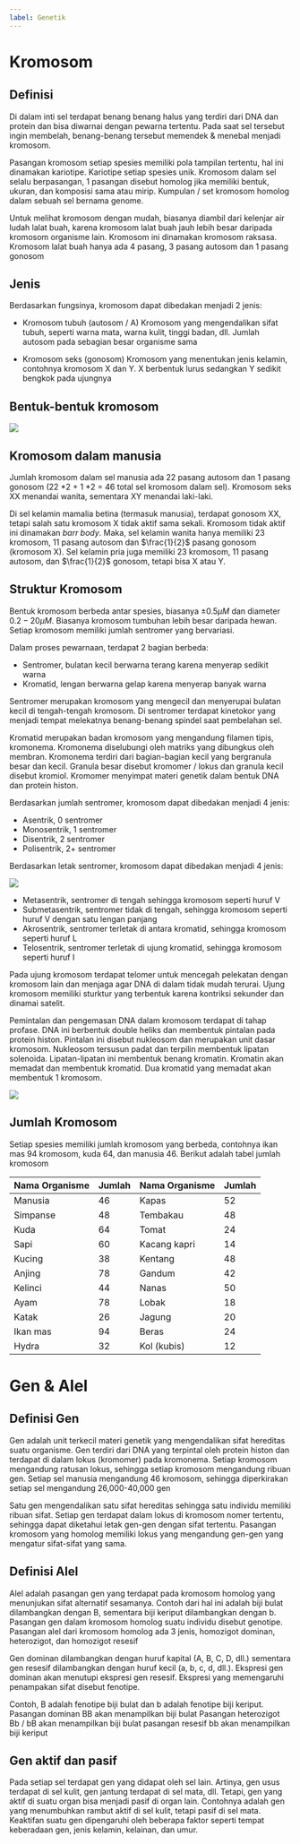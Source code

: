 ```yaml
---
label: Genetik
---
```


# Kromosom
## Definisi
Di dalam inti sel terdapat benang benang halus yang terdiri dari DNA dan protein dan bisa diwarnai dengan pewarna tertentu. Pada saat sel tersebut ingin membelah, benang-benang tersebut memendek & menebal menjadi kromosom. 

Pasangan kromosom setiap spesies memiliki pola tampilan tertentu, hal ini dinamakan kariotipe. Kariotipe setiap spesies unik. Kromosom dalam sel selalu berpasangan, 1 pasangan disebut homolog jika memiliki bentuk, ukuran, dan komposisi sama atau mirip. Kumpulan / set kromosom homolog dalam sebuah sel bernama genome.

Untuk melihat kromosom dengan mudah, biasanya diambil dari kelenjar air ludah lalat buah, karena kromosom lalat buah jauh lebih besar daripada kromosom organisme lain. Kromosom ini dinamakan kromosom raksasa. Kromosom lalat buah hanya ada 4 pasang, 3 pasang autosom dan 1 pasang gonosom

## Jenis
Berdasarkan fungsinya, kromosom dapat dibedakan menjadi 2 jenis:

- Kromosom tubuh (autosom / A)
Kromosom yang mengendalikan sifat tubuh, seperti warna mata, warna kulit, tinggi badan, dll. Jumlah autosom pada sebagian besar organisme sama

- Kromosom seks (gonosom)
Kromosom yang menentukan jenis kelamin, contohnya kromosom X dan Y. X berbentuk lurus sedangkan Y sedikit bengkok pada ujungnya

## Bentuk-bentuk kromosom
<img src="../resources/bentuk-kromosom.png">

## Kromosom dalam manusia
Jumlah kromosom dalam sel manusia ada 22 pasang autosom dan 1 pasang gonosom (22 \*2 + 1 \*2 = 46 total sel kromosom dalam sel). Kromosom seks XX menandai wanita, sementara XY menandai laki-laki.

Di sel kelamin mamalia betina (termasuk manusia), terdapat gonosom XX, tetapi salah satu kromosom X tidak aktif sama sekali. Kromosom tidak aktif ini dinamakan *barr body*. Maka, sel kelamin wanita hanya memiliki 23 kromosom, 11 pasang autosom dan $\frac{1}{2}$ pasang gonosom (kromosom X). Sel kelamin pria juga memiliki 23 kromosom, 11 pasang autosom, dan $\frac{1}{2}$ gonosom, tetapi bisa X atau Y.

## Struktur Kromosom
Bentuk kromosom berbeda antar spesies, biasanya $\pm 0.5\mu M$ dan diameter $0.2-20\mu M$. Biasanya kromosom tumbuhan lebih besar daripada hewan. Setiap kromosom memiliki jumlah sentromer yang bervariasi. 

Dalam proses pewarnaan, terdapat 2 bagian berbeda:
- Sentromer, bulatan kecil berwarna terang karena menyerap sedikit warna
- Kromatid, lengan berwarna gelap karena menyerap banyak warna

Sentromer merupakan kromosom yang mengecil dan menyerupai bulatan kecil di tengah-tengah kromosom. Di sentromer terdapat kinetokor yang menjadi tempat melekatnya benang-benang spindel saat pembelahan sel.

Kromatid merupakan badan kromosom yang mengandung filamen tipis, kromonema. Kromonema diselubungi oleh matriks yang dibungkus oleh membran. Kromonema terdiri dari bagian-bagian kecil yang bergranula besar dan kecil. Granula besar disebut kromomer / lokus dan granula kecil disebut kromiol. Kromomer menyimpat materi genetik dalam bentuk DNA dan protein histon.

Berdasarkan jumlah sentromer, kromosom dapat dibedakan menjadi 4 jenis:
- Asentrik, 0 sentromer
- Monosentrik, 1 sentromer
- Disentrik, 2 sentromer
- Polisentrik, 2+ sentromer

Berdasarkan letak sentromer, kromosom dapat dibedakan menjadi 4 jenis:

<img src="../resources/letak-sentromer.png">

- Metasentrik, sentromer di tengah sehingga kromosom seperti huruf V
- Submetasentrik, sentromer tidak di tengah, sehingga kromosom seperti huruf V dengan satu lengan panjang
- Akrosentrik, sentromer terletak di antara kromatid, sehingga kromosom seperti huruf L
- Telosentrik, sentromer terletak di ujung kromatid, sehingga kromosom seperti huruf I

Pada ujung kromosom terdapat telomer untuk mencegah pelekatan dengan kromosom lain dan menjaga agar DNA di dalam tidak mudah terurai. Ujung kromosom memiliki sturktur yang terbentuk karena kontriksi sekunder dan dinamai satelit.

Pemintalan dan pengemasan DNA dalam kromosom terdapat di tahap profase. DNA ini berbentuk double heliks dan membentuk pintalan pada protein histon. Pintalan ini disebut nukleosom dan merupakan unit dasar kromosom. Nukleosom tersusun padat dan terpilin membentuk lipatan solenoida. Lipatan-lipatan ini membentuk benang kromatin. Kromatin akan memadat dan membentuk kromatid. Dua kromatid yang memadat akan membentuk 1 kromosom.

<img src="../resources/pemintalan-dna.png">

## Jumlah Kromosom
Setiap spesies memiliki jumlah kromosom yang berbeda, contohnya ikan mas 94 kromosom, kuda 64, dan manusia 46. Berikut adalah tabel jumlah kromosom

|Nama Organisme|Jumlah|Nama Organisme|Jumlah|
|---|---|---|---|
|Manusia|46|Kapas|52|
|Simpanse|48|Tembakau|48|
|Kuda|64|Tomat|24|
|Sapi|60|Kacang kapri|14|
|Kucing|38|Kentang|48|
|Anjing|78|Gandum|42|
|Kelinci|44|Nanas|50|
|Ayam|78|Lobak|18|
|Katak|26|Jagung|20|
|Ikan mas|94|Beras|24|
|Hydra|32|Kol (kubis)|12|



# Gen & Alel
## Definisi Gen
Gen adalah unit terkecil materi genetik yang mengendalikan sifat hereditas suatu organisme. Gen terdiri dari DNA yang terpintal oleh protein histon dan terdapat di dalam lokus (kromomer) pada kromonema. Setiap kromosom mengandung ratusan lokus, sehingga setiap kromosom mengandung ribuan gen. Setiap sel manusia mengandung 46 kromosom, sehingga diperkirakan setiap sel mengandung 26,000-40,000 gen

Satu gen mengendalikan satu sifat hereditas sehingga satu individu memiliki ribuan sifat. Setiap gen terdapat dalam lokus di kromosom nomer tertentu, sehingga dapat diketahui letak gen-gen dengan sifat tertentu. Pasangan kromosom yang homolog memiliki lokus yang mengandung gen-gen yang mengatur sifat-sifat yang sama.

## Definisi Alel
Alel adalah pasangan gen yang terdapat pada kromosom homolog yang menunjukan sifat alternatif sesamanya. Contoh dari hal ini adalah biji bulat dilambangkan dengan B, sementara biji keriput dilambangkan dengan b. Pasangan gen dalam kromosom homolog suatu individu disebut genotipe. Pasangan alel dari kromosom homolog ada 3 jenis, homozigot dominan, heterozigot, dan homozigot resesif

Gen dominan dilambangkan dengan huruf kapital (A, B, C, D, dll.) sementara gen resesif dilambangkan dengan huruf kecil (a, b, c, d, dll.). Ekspresi gen dominan akan menutupi ekspresi gen resesif. Ekspresi yang memengaruhi penampakan sifat disebut fenotipe.

Contoh, B adalah fenotipe biji bulat dan b adalah fenotipe biji keriput.
Pasangan dominan BB akan menampilkan biji bulat
Pasangan heterozigot Bb / bB akan menampilkan biji bulat
pasangan resesif bb akan menampilkan biji keriput

## Gen aktif dan pasif
Pada setiap sel terdapat gen yang didapat oleh sel lain. Artinya, gen usus terdapat di sel kulit, gen jantung terdapat di sel mata, dll. Tetapi, gen yang aktif di suatu organ bisa menjadi pasif di organ lain. Contohnya adalah gen yang menumbuhkan rambut aktif di sel kulit, tetapi pasif di sel mata. Keaktifan suatu gen dipengaruhi oleh beberapa faktor seperti tempat keberadaan gen, jenis kelamin, kelainan, dan umur.